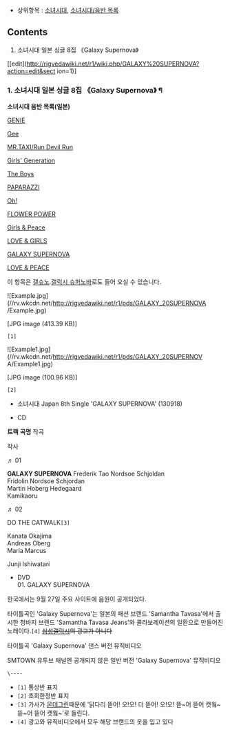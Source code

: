   * 상위항목 : [소녀시대](%EC%86%8C%EB%85%80%EC%8B%9C%EB%8C%80.md), [소녀시대/음반 목록](%EC%86%8C%EB%85%80%EC%8B%9C%EB%8C%80/%EC%9D%8C%EB%B0%98%20%EB%AA%A9%EB%A1%9D.md)  

## Contents

    

1. 소녀시대 일본 싱글 8집 《Galaxy Supernova》 

[[edit](http://rigvedawiki.net/r1/wiki.php/GALAXY%20SUPERNOVA?action=edit&sect
ion=1)]

### 1. 소녀시대 일본 싱글 8집 《Galaxy Supernova》 ¶

**소녀시대 음반 목록(일본)**

[GENIE](GENIE.md)

[Gee](Gee#s-2.md)

[MR.TAXI/Run Devil Run](MR.TAXI.md)

[Girls' Generation](Girls%27%20Generation.md)

[The Boys](The%20Boys#s-2.md)

[PAPARAZZI](PAPARAZZI.md)

[Oh!](Oh%21#s-2.md)

[FLOWER POWER](FLOWER%20POWER.md)

[Girls & Peace](Girls%20%26%20Peace.md)

[LOVE & GIRLS](LOVE%20%26%20GIRLS.md)

[GALAXY SUPERNOVA](GALAXY%20SUPERNOVA.md)

[LOVE & PEACE](LOVE%20%26%20PEACE.md)

  

이 항목은 [갤슈노](%EA%B0%A4%EC%8A%88%EB%85%B8.md).[갤럭시 슈퍼노바](%EA%B0%A4%EB%9F%AD%EC%8B%9C%20%EC%8A%88%ED%8D%BC%EB%85%B8%EB%B0%94.md)로도 들어 오실 수 있습니다.

  

![Example.jpg](//rv.wkcdn.net/http://rigvedawiki.net/r1/pds/GALAXY_20SUPERNOVA
/Example.jpg)

[JPG image (413.39 KB)]

`[1]`  

![Example1.jpg](//rv.wkcdn.net/http://rigvedawiki.net/r1/pds/GALAXY_20SUPERNOV
A/Example1.jpg)

[JPG image (100.96 KB)]

`[2]`  

  * 소녀시대 Japan 8th Single 'GALAXY SUPERNOVA' (130918)  

  * CD

**트랙**
**곡명**
작곡

작사

♬ 01

**GALAXY SUPERNOVA**
Frederik Tao Nordsoe Schjoldan  
Fridolin Nordsoe Schjordan  
Martin Hoberg Hedegaard  
Kamikaoru

♬ 02

DO THE CATWALK`[3]`

Kanata Okajima  
Andreas Oberg  
Maria Marcus

Junji Ishiwatari

  
* DVD  
01\. GALAXY SUPERNOVA

  

한국에서는 9월 27일 주요 사이트에 음원이 공개되었다.

  

타이틀곡인 'Galaxy Supernova'는 일본의 패션 브랜드 'Samantha Tavasa'에서 출시한 청바지 브랜드 'Samantha
Tavasa Jeans'와 콜라보레이션의 일환으로 만들어진 노래이다.`[4]` <del>[삼성갤럭시](%EC%82%BC%EC%84%B1%20%EA%B0%A4%EB%9F%AD%EC%8B%9C.md)의 광고가 아니다</del>

  

타이틀곡 'Galaxy Supernova' 댄스 버전 뮤직비디오

  
  

  

SMTOWN 유투브 채널엔 공개되지 않은 일반 버전 'Galaxy Supernova' 뮤직비디오

  

`\----`

  * `[1]` 통상반 표지
  * `[2]` 초회한정반 표지
  * `[3]` 가사가 [몬데그린](%EB%AA%AC%EB%8D%B0%EA%B7%B8%EB%A6%B0.md)때문에 '닭다리 뜯어! 오!오! 더 뜯어! 오!오! 뜯~어 뜯어 캣웤~ 뜯~어 뜯어 캣웤~'로 들린다.
  * `[4]` 광고와 뮤직비디오에서 모두 해당 브랜드의 옷을 입고 있다

